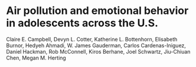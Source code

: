# Air pollution and emotional behavior in adolescents across the U.S.

Claire E. Campbell, Devyn L. Cotter, Katherine L. Bottenhorn, Elisabeth Burnor, Hedyeh Ahmadi, W. James Gauderman, Carlos Cardenas-Iniguez, Daniel Hackman, Rob McConnell, Kiros Berhane, Joel Schwartz, Jiu-Chiuan Chen, Megan M. Herting